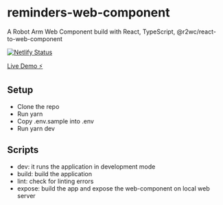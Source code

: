 # reminders-web-component
A Robot Arm Web Component build with React, TypeScript, @r2wc/react-to-web-component

[![Netlify Status](https://api.netlify.com/api/v1/badges/6d2f543e-440c-4758-90b4-2b69999339a4/deploy-status)](https://app.netlify.com/sites/resonant-swan-bd2064/deploys)

[Live Demo ⚡](https://main--resonant-swan-bd2064.netlify.app/)


Setup
---
- Clone the repo
- Run yarn
- Copy .env.sample into .env
- Run yarn dev

Scripts
---
- dev: it runs the application in development mode
- build: build the application
- lint: check for linting errors
- expose: build the app and expose the web-component on local web server

